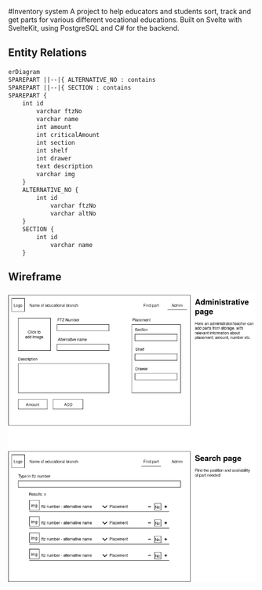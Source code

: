 #Inventory system
A project to help educators and students sort, track and get parts for various different vocational educations.
Built on Svelte with SvelteKit, using PostgreSQL and C# for the backend.


## Entity Relations
```mermaid
erDiagram
SPAREPART ||--|{ ALTERNATIVE_NO : contains
SPAREPART ||--|{ SECTION : contains
SPAREPART {
	int id
		varchar ftzNo
		varchar name
		int amount
		int criticalAmount
		int section
		int shelf
		int drawer
		text description
		varchar img
	}
	ALTERNATIVE_NO {
		int id
			varchar ftzNo
			varchar altNo
	}
	SECTION {
		int id
			varchar name
	}
```


## Wireframe
![wireframe](./resources/wireframe.png)

